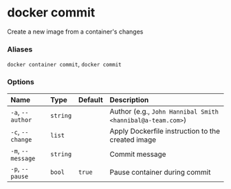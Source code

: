 # docker commit

<!---MARKER_GEN_START-->
Create a new image from a container's changes

### Aliases

`docker container commit`, `docker commit`

### Options

| Name              | Type     | Default | Description                                                |
|:------------------|:---------|:--------|:-----------------------------------------------------------|
| `-a`, `--author`  | `string` |         | Author (e.g., `John Hannibal Smith <hannibal@a-team.com>`) |
| `-c`, `--change`  | `list`   |         | Apply Dockerfile instruction to the created image          |
| `-m`, `--message` | `string` |         | Commit message                                             |
| `-p`, `--pause`   | `bool`   | `true`  | Pause container during commit                              |


<!---MARKER_GEN_END-->

